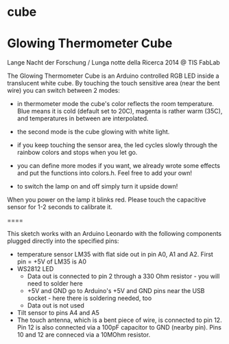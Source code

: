 cube
====

Glowing Thermometer Cube
====
   Lange Nacht der Forschung / Lunga notte della Ricerca 2014 @ TIS FabLab

 The Glowing Thermometer Cube is an Arduino controlled RGB LED inside a 
 translucent white cube. By touching the touch sensitive area (near the bent 
 wire) you can switch between 2 modes:
 
 * in thermometer mode the cube's color reflects the room temperature. Blue 
   means it is cold (default set to 20C), magenta is rather warm (35C), and 
   temperatures in between are interpolated.
 * the second mode is the cube glowing with white light.
 * if you keep touching the sensor area, the led cycles slowly through the 
   rainbow colors and stops when you let go.
   
 * you can define more modes if you want, we already wrote some effects and 
   put the functions into colors.h. Feel free to add your own!
   
 * to switch the lamp on and off simply turn it upside down!
 
 When you power on the lamp it blinks red. Please touch the capacitive sensor
 for 1-2 seconds to calibrate it.
 
====
 
 This sketch  works with an Arduino Leonardo with the following components 
 plugged directly into the specified pins:

 * temperature sensor LM35 with flat side out in pin A0, A1 and A2. 
   First pin = +5V of LM35 is A0
 * WS2812 LED 
   - Data out is connected to pin 2 through a 330 Ohm resistor - you will need 
     to solder here
   - +5V and GND go to Arduino's +5V and GND pins near the USB socket - here
     there is soldering needed, too
   - Data out is not used
 * Tilt sensor to pins A4 and A5
 * The touch antenna, which is a bent piece of wire, is connected to pin 12.
   Pin 12 is also connected via a 100pF capacitor to GND (nearby pin).
   Pins 10 and 12 are conneced via a 10MOhm resistor.
